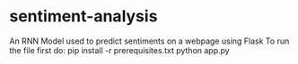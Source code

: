 # sentiment-analysis
An RNN Model used to predict sentiments on a webpage using Flask
To run the file
first do:
pip install -r prerequisites.txt
python app.py
